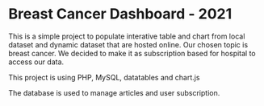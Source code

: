 # Breast Cancer Dashboard - 2021

This is a simple project to populate interative table and chart from local dataset and dynamic dataset that are hosted online.
Our chosen topic is breast cancer. We decided to make it as subscription based for hospital to access our data.

This project is using PHP, MySQL, datatables and chart.js

The database is used to manage articles and user subscription.
